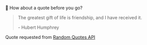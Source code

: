 📣 How about a quote before you go?

> The greatest gift of life is friendship, and I have received it.
>
> <p>- Hubert Humphrey</p>

Quote requested from [Random Quotes API](https://github.com/lukePeavey/quotable)
